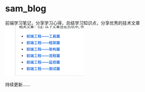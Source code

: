 # sam_blog
前端学习笔记，分享学习心得，总结学习知识点，分享优秀的技术文章
![测试插入图片](https://github.com/samsonCao/sam_blog/blob/master/Image/image.png)

持续更新......
